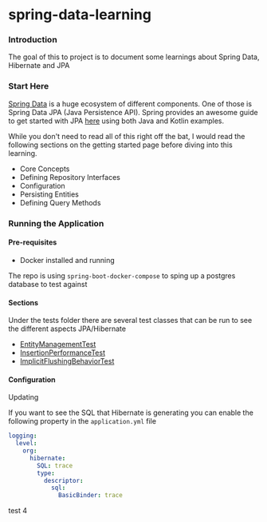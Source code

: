 # spring-data-learning

### Introduction

The goal of this to project is to document some learnings about Spring Data, Hibernate and JPA

### Start Here

[Spring Data](https://spring.io/projects/spring-data) is a huge ecosystem of different components.
One of those is Spring Data JPA (Java Persistence API). Spring provides an awesome guide to get started with
JPA [here](https://docs.spring.io/spring-data/jpa/reference/jpa/getting-started.html) using both Java and Kotlin
examples.

While you don't need to read all of this right off the bat, I would read the following sections
on the getting started page before diving into this learning.

- Core Concepts
- Defining Repository Interfaces
- Configuration
- Persisting Entities
- Defining Query Methods

### Running the Application

#### Pre-requisites

- Docker installed and running

The repo is using `spring-boot-docker-compose` to sping up a postgres database to test against

#### Sections

Under the tests folder there are several test classes that can be run to see the different aspects JPA/Hibernate

- [EntityManagementTest](src/test/kotlin/com/example/wsspringdatalearn/jpa/EntityManagementTests.kt)
- [InsertionPerformanceTest](src/test/kotlin/com/example/wsspringdatalearn/jpa/InsertionPerformanceTests.kt)
- [ImplicitFlushingBehaviorTest](src/test/kotlin/com/example/wsspringdatalearn/jpa/ImplicitFlushingBehaviourTests.kt)

#### Configuration

Updating

If you want to see the SQL that Hibernate is generating you can enable the following property in the
`application.yml` file

```yaml
logging:
  level:
    org:
      hibernate:
        SQL: trace
        type:
          descriptor:
            sql:
              BasicBinder: trace
```

test  4